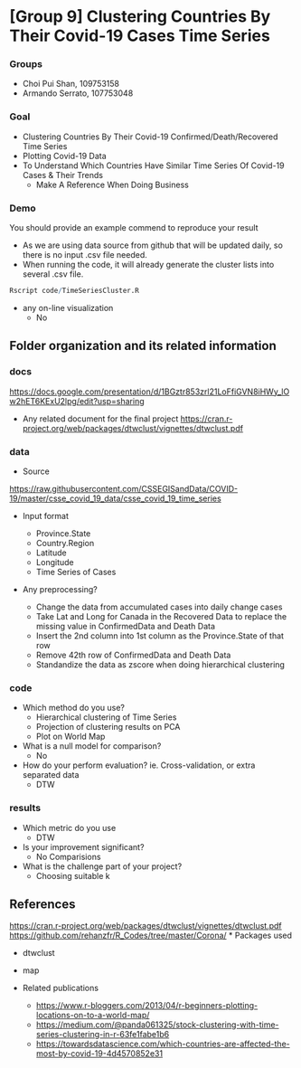 # [Group 9] Clustering Countries By Their Covid-19 Cases Time Series

### Groups
* Choi Pui Shan, 109753158
* Armando Serrato, 107753048

### Goal
* Clustering Countries By Their Covid-19 Confirmed/Death/Recovered Time Series
* Plotting Covid-19 Data
* To Understand Which Countries Have Similar Time Series Of Covid-19 Cases & Their Trends
  * Make A Reference When Doing Business

### Demo 
You should provide an example commend to reproduce your result
* As we are using data source from github that will be updated daily, so there is no input .csv file needed.
* When running the code, it will already generate the cluster lists into several .csv file.
```R
Rscript code/TimeSeriesCluster.R
```
* any on-line visualization
  * No

## Folder organization and its related information

### docs
https://docs.google.com/presentation/d/1BGztr853zrl21LoFfiGVN8iHWy_lOw2hET6KExU2lpg/edit?usp=sharing
* Any related document for the final project
  https://cran.r-project.org/web/packages/dtwclust/vignettes/dtwclust.pdf

### data

* Source

https://raw.githubusercontent.com/CSSEGISandData/COVID-19/master/csse_covid_19_data/csse_covid_19_time_series

* Input format
  * Province.State
  * Country.Region
  * Latitude
  * Longitude
  * Time Series of Cases

* Any preprocessing?
  * Change the data from accumulated cases into daily change cases
  * Take Lat and Long for Canada in the Recovered Data to replace the missing value in ConfirmedData and Death Data
  * Insert the 2nd column into 1st column as the Province.State of that row
  * Remove 42th row of ConfirmedData and Death Data
  * Standandize the data as zscore when doing hierarchical clustering

### code

* Which method do you use?
  * Hierarchical clustering of Time Series
  * Projection of clustering results on PCA
  * Plot on World Map
* What is a null model for comparison?
  * No
* How do your perform evaluation? ie. Cross-validation, or extra separated data
  * DTW

### results

* Which metric do you use 
  * DTW
* Is your improvement significant?
  * No Comparisions
* What is the challenge part of your project?
  * Choosing suitable k

## References
https://cran.r-project.org/web/packages/dtwclust/vignettes/dtwclust.pdf
https://github.com/rehanzfr/R_Codes/tree/master/Corona/
* 
Packages used
  * dtwclust
  * map
  
* Related publications
  * https://www.r-bloggers.com/2013/04/r-beginners-plotting-locations-on-to-a-world-map/
  * https://medium.com/@panda061325/stock-clustering-with-time-series-clustering-in-r-63fe1fabe1b6
  * https://towardsdatascience.com/which-countries-are-affected-the-most-by-covid-19-4d4570852e31

